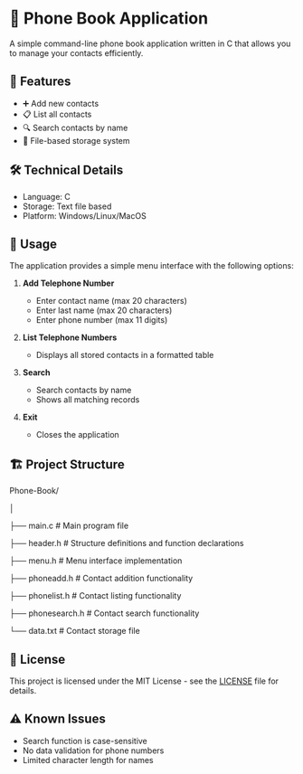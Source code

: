 # 📱 Phone Book Application

A simple command-line phone book application written in C that allows you to manage your contacts efficiently.

## 🚀 Features

- ➕ Add new contacts
- 📋 List all contacts
- 🔍 Search contacts by name
- 💾 File-based storage system

## 🛠️ Technical Details

- Language: C
- Storage: Text file based
- Platform: Windows/Linux/MacOS
## 📱 Usage

The application provides a simple menu interface with the following options:

1. **Add Telephone Number**
   - Enter contact name (max 20 characters)
   - Enter last name (max 20 characters)
   - Enter phone number (max 11 digits)

2. **List Telephone Numbers**
   - Displays all stored contacts in a formatted table

3. **Search**
   - Search contacts by name
   - Shows all matching records

4. **Exit**
   - Closes the application

## 🏗️ Project Structure

Phone-Book/

│

├── main.c # Main program file

├── header.h # Structure definitions and function declarations

├── menu.h # Menu interface implementation

├── phoneadd.h # Contact addition functionality

├── phonelist.h # Contact listing functionality

├── phonesearch.h # Contact search functionality

└── data.txt # Contact storage file

## 📝 License

This project is licensed under the MIT License - see the [LICENSE](LICENSE) file for details.

## ⚠️ Known Issues

- Search function is case-sensitive
- No data validation for phone numbers
- Limited character length for names
